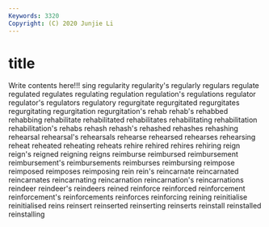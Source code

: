 ```yaml
---
Keywords: 3320
Copyright: (C) 2020 Junjie Li
---
```


# title

Write contents here!!!
sing 
regularity 
regularity's 
regularly 
regulars
regulate 
regulated 
regulates 
regulating 
regulation 
regulation's 
regulations 
regulator 
regulator's 
regulators
regulatory 
regurgitate 
regurgitated 
regurgitates 
regurgitating 
regurgitation 
regurgitation's 
rehab 
rehab's 
rehabbed
rehabbing 
rehabilitate 
rehabilitated 
rehabilitates 
rehabilitating 
rehabilitation 
rehabilitation's 
rehabs 
rehash 
rehash's
rehashed 
rehashes 
rehashing 
rehearsal 
rehearsal's 
rehearsals 
rehearse 
rehearsed 
rehearses 
rehearsing
reheat 
reheated 
reheating 
reheats 
rehire 
rehired 
rehires 
rehiring 
reign 
reign's
reigned 
reigning 
reigns 
reimburse 
reimbursed 
reimbursement 
reimbursement's 
reimbursements 
reimburses 
reimbursing
reimpose 
reimposed 
reimposes 
reimposing 
rein 
rein's 
reincarnate 
reincarnated 
reincarnates 
reincarnating
reincarnation 
reincarnation's 
reincarnations 
reindeer 
reindeer's 
reindeers 
reined 
reinforce 
reinforced 
reinforcement
reinforcement's 
reinforcements 
reinforces 
reinforcing 
reining 
reinitialise 
reinitialised 
reins 
reinsert 
reinserted
reinserting 
reinserts 
reinstall 
reinstalled 
reinstalling 
